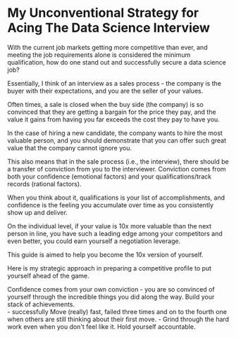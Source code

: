 # My Unconventional Strategy for Acing The Data Science Interview

With the current job markets getting more competitive than ever, and meeting the job requirements alone is considered the minimum qualification, how do one stand out and successfully secure a data science job?

Essentially, I think of an interview as a sales process - the company is the buyer with their expectations, and you are the seller of your values. 

Often times, a sale is closed when the buy side (the company) is so convinced that they are getting a bargain for the price they pay, and the value it gains from having you far exceeds the cost they pay to have you. 

In the case of hiring a new candidate, the company wants to hire the most valuable person, and you should demonstrate that you can offer such great value that the company cannot ignore you. 

This also means that in the sale process (i.e., the interview), there should be a transfer of conviction from you to the interviewer. Conviction comes from both your confidence (emotional factors) and your qualifications/track records (rational factors). 

When you think about it, qualifications is your list of accomplishments, and confidence is the feeling you accumulate over time as you consistently show up and deliver. 

On the individual level, if your value is 10x more valuable than the next person in line, you have such a leading edge among your competitors and even better, you could earn yourself a negotiation leverage. 

This guide is aimed to help you become the 10x version of yourself. 

Here is my strategic approach in preparing a competitive profile to put yourself ahead of the game. 

Confidence comes from your own conviction - you are so convinced of yourself through the incredible things you did along the way. Build your stack of achievements.  
    - successfully Move (really) fast, failed three times and on to the fourth one when others are still thinking about their first move. 
    - Grind through the hard work even when you don't feel like it. Hold yourself accountable. 



